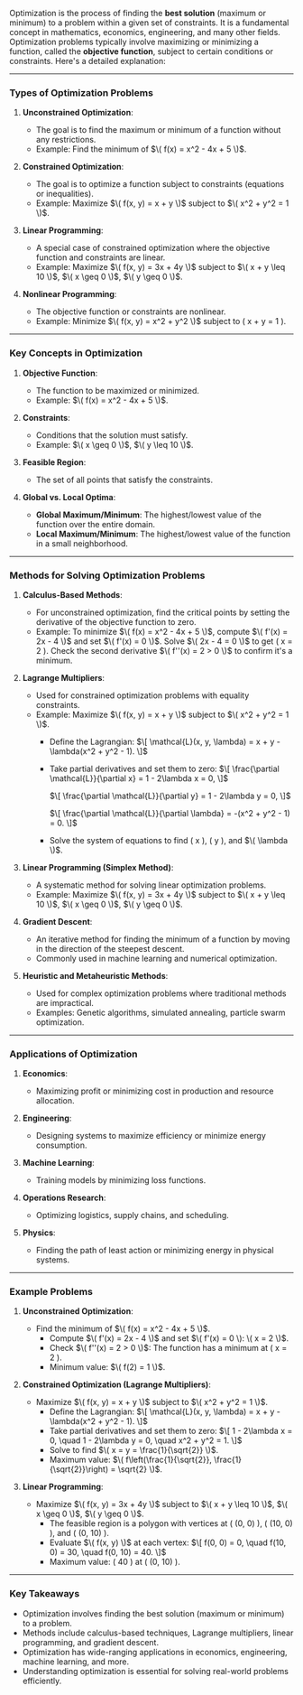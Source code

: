 Optimization is the process of finding the **best solution** (maximum or minimum) to a problem within a given set of constraints. It is a fundamental concept in mathematics, economics, engineering, and many other fields. Optimization problems typically involve maximizing or minimizing a function, called the **objective function**, subject to certain conditions or constraints. Here's a detailed explanation:

---

### **Types of Optimization Problems**

1. **Unconstrained Optimization**:
   - The goal is to find the maximum or minimum of a function without any restrictions.
   - Example: Find the minimum of $\( f(x) = x^2 - 4x + 5 \)$.

2. **Constrained Optimization**:
   - The goal is to optimize a function subject to constraints (equations or inequalities).
   - Example: Maximize $\( f(x, y) = x + y \)$ subject to $\( x^2 + y^2 = 1 \)$.

3. **Linear Programming**:
   - A special case of constrained optimization where the objective function and constraints are linear.
   - Example: Maximize $\( f(x, y) = 3x + 4y \)$ subject to $\( x + y \leq 10 \)$, $\( x \geq 0 \)$, $\( y \geq 0 \)$.

4. **Nonlinear Programming**:
   - The objective function or constraints are nonlinear.
   - Example: Minimize $\( f(x, y) = x^2 + y^2 \)$ subject to \( x + y = 1 \).

---

### **Key Concepts in Optimization**

1. **Objective Function**:
   - The function to be maximized or minimized.
   - Example: $\( f(x) = x^2 - 4x + 5 \)$.

2. **Constraints**:
   - Conditions that the solution must satisfy.
   - Example: $\( x \geq 0 \)$, $\( y \leq 10 \)$.

3. **Feasible Region**:
   - The set of all points that satisfy the constraints.

4. **Global vs. Local Optima**:
   - **Global Maximum/Minimum**: The highest/lowest value of the function over the entire domain.
   - **Local Maximum/Minimum**: The highest/lowest value of the function in a small neighborhood.

---

### **Methods for Solving Optimization Problems**

1. **Calculus-Based Methods**:
   - For unconstrained optimization, find the critical points by setting the derivative of the objective function to zero.
   - Example: To minimize $\( f(x) = x^2 - 4x + 5 \)$, compute $\( f'(x) = 2x - 4 \)$ and set $\( f'(x) = 0 \)$. Solve $\( 2x - 4 = 0 \)$ to get \( x = 2 \). Check the second derivative $\( f''(x) = 2 > 0 \)$ to confirm it's a minimum.

2. **Lagrange Multipliers**:
   - Used for constrained optimization problems with equality constraints.
   - Example: Maximize $\( f(x, y) = x + y \)$ subject to $\( x^2 + y^2 = 1 \)$.
     - Define the Lagrangian:
       $\[
       \mathcal{L}(x, y, \lambda) = x + y - \lambda(x^2 + y^2 - 1).
       \]$
     - Take partial derivatives and set them to zero:
       $\[
       \frac{\partial \mathcal{L}}{\partial x} = 1 - 2\lambda x = 0,
       \]$

       $\[
       \frac{\partial \mathcal{L}}{\partial y} = 1 - 2\lambda y = 0,
       \]$

       $\[
       \frac{\partial \mathcal{L}}{\partial \lambda} = -(x^2 + y^2 - 1) = 0.
       \]$
     - Solve the system of equations to find \( x \), \( y \), and $\( \lambda \)$.

3. **Linear Programming (Simplex Method)**:
   - A systematic method for solving linear optimization problems.
   - Example: Maximize $\( f(x, y) = 3x + 4y \)$ subject to $\( x + y \leq 10 \)$, $\( x \geq 0 \)$, $\( y \geq 0 \)$.

4. **Gradient Descent**:
   - An iterative method for finding the minimum of a function by moving in the direction of the steepest descent.
   - Commonly used in machine learning and numerical optimization.

5. **Heuristic and Metaheuristic Methods**:
   - Used for complex optimization problems where traditional methods are impractical.
   - Examples: Genetic algorithms, simulated annealing, particle swarm optimization.

---

### **Applications of Optimization**

1. **Economics**:
   - Maximizing profit or minimizing cost in production and resource allocation.

2. **Engineering**:
   - Designing systems to maximize efficiency or minimize energy consumption.

3. **Machine Learning**:
   - Training models by minimizing loss functions.

4. **Operations Research**:
   - Optimizing logistics, supply chains, and scheduling.

5. **Physics**:
   - Finding the path of least action or minimizing energy in physical systems.

---

### **Example Problems**

1. **Unconstrained Optimization**:
   - Find the minimum of $\( f(x) = x^2 - 4x + 5 \)$.
     - Compute $\( f'(x) = 2x - 4 \)$ and set $\( f'(x) = 0 \): \( x = 2 \)$.
     - Check $\( f''(x) = 2 > 0 \)$: The function has a minimum at \( x = 2 \).
     - Minimum value: $\( f(2) = 1 \)$.

2. **Constrained Optimization (Lagrange Multipliers)**:
   - Maximize $\( f(x, y) = x + y \)$ subject to $\( x^2 + y^2 = 1 \)$.
     - Define the Lagrangian:
       $\[
       \mathcal{L}(x, y, \lambda) = x + y - \lambda(x^2 + y^2 - 1).
       \]$
     - Take partial derivatives and set them to zero:
       $\[
       1 - 2\lambda x = 0, \quad 1 - 2\lambda y = 0, \quad x^2 + y^2 = 1.
       \]$
     - Solve to find $\( x = y = \frac{1}{\sqrt{2}} \)$.
     - Maximum value: $\( f\left(\frac{1}{\sqrt{2}}, \frac{1}{\sqrt{2}}\right) = \sqrt{2} \)$.

3. **Linear Programming**:
   - Maximize $\( f(x, y) = 3x + 4y \)$ subject to $\( x + y \leq 10 \)$, $\( x \geq 0 \)$, $\( y \geq 0 \)$.
     - The feasible region is a polygon with vertices at \( (0, 0) \), \( (10, 0) \), and \( (0, 10) \).
     - Evaluate $\( f(x, y) \)$ at each vertex:
       $\[
       f(0, 0) = 0, \quad f(10, 0) = 30, \quad f(0, 10) = 40.
       \]$
     - Maximum value: \( 40 \) at \( (0, 10) \).

---

### **Key Takeaways**
- Optimization involves finding the best solution (maximum or minimum) to a problem.
- Methods include calculus-based techniques, Lagrange multipliers, linear programming, and gradient descent.
- Optimization has wide-ranging applications in economics, engineering, machine learning, and more.
- Understanding optimization is essential for solving real-world problems efficiently.
